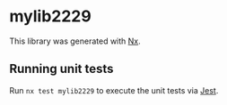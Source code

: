 # mylib2229

This library was generated with [Nx](https://nx.dev).

## Running unit tests

Run `nx test mylib2229` to execute the unit tests via [Jest](https://jestjs.io).
